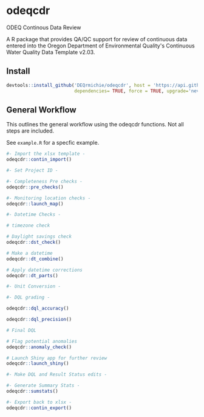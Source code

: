 # odeqcdr
 ODEQ Continous Data Review

A R package that provides QA/QC support for review of continuous data entered into the Oregon Department of Environmental Quality's Continuous Water Quality Data Template v2.03.

## Install

```R
devtools::install_github('DEQrmichie/odeqcdr', host = 'https://api.github.com', 
                         dependencies= TRUE, force = TRUE, upgrade='never')
```

## General Workflow

This outlines the general workflow using the odeqcdr functions. Not all steps are included.

See `example.R` for a specfic example.


```R
#- Import the xlsx template -
odeqcdr::contin_import()

#- Set Project ID -

#- Completeness Pre checks -
odeqcdr::pre_checks()

#- Monitoring location checks -
odeqcdr::launch_map()

#- Datetime Checks -

# timezone check

# Daylight savings check
odeqcdr::dst_check()

# Make a datetime
odeqcdr::dt_combine()

# Apply datetime corrections
odeqcdr::dt_parts()

#- Unit Conversion -

#- DQL grading -

odeqcdr::dql_accuracy()

odeqcdr::dql_precision()

# Final DQL

# Flag potential anomalies
odeqcdr::anomaly_check()

# Launch Shiny app for further review
odeqcdr::launch_shiny()

#- Make DQL and Result Status edits -

#- Generate Summary Stats -
odeqcdr::sumstats()

#- Export back to xlsx -
odeqcdr::contin_export()

```
